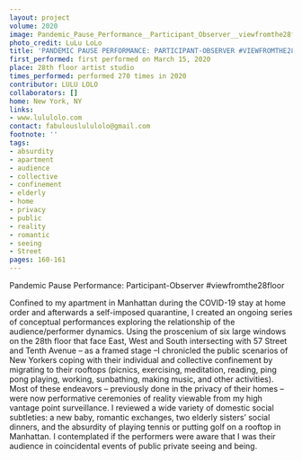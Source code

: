 ```yaml
---
layout: project
volume: 2020
image: Pandemic_Pause_Performance__Participant_Observer__viewfromthe28floor--LuLu_LoLo.jpg
photo_credit: LuLu LoLo
title: 'PANDEMIC PAUSE PERFORMANCE: PARTICIPANT-OBSERVER #VIEWFROMTHE28FLOOR'
first_performed: first performed on March 15, 2020
place: 28th floor artist studio
times_performed: performed 270 times in 2020
contributor: LULU LOLO
collaborators: []
home: New York, NY
links:
- www.lululolo.com
contact: fabulouslululolo@gmail.com
footnote: ''
tags:
- absurdity
- apartment
- audience
- collective
- confinement
- elderly
- home
- privacy
- public
- reality
- romantic
- seeing
- Street
pages: 160-161
---
```


Pandemic Pause Performance: Participant-Observer #viewfromthe28floor

Confined to my apartment in Manhattan during the COVID-19 stay at home order and afterwards a self-imposed quarantine, I created an ongoing series of conceptual performances exploring the relationship of the audience/performer dynamics.  Using the proscenium of six large windows on the 28th floor that face East, West and South intersecting with 57 Street and Tenth Avenue – as a framed stage –I chronicled the public scenarios of New Yorkers coping with their individual and collective confinement by migrating to their rooftops (picnics, exercising, meditation, reading, ping pong playing, working, sunbathing, making music, and other activities). Most of these endeavors – previously done in the privacy of their homes – were now performative ceremonies of reality viewable from my high vantage point surveillance. I reviewed a wide variety of domestic social subtleties: a new baby, romantic exchanges, two elderly sisters’ social dinners, and the absurdity of playing tennis or putting golf on a rooftop in Manhattan. I contemplated if the performers were aware that I was their audience in coincidental events of public private seeing and being.
